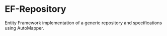 # EF-Repository
Entity Framework implementation of a generic repository and specifications using AutoMapper. 
